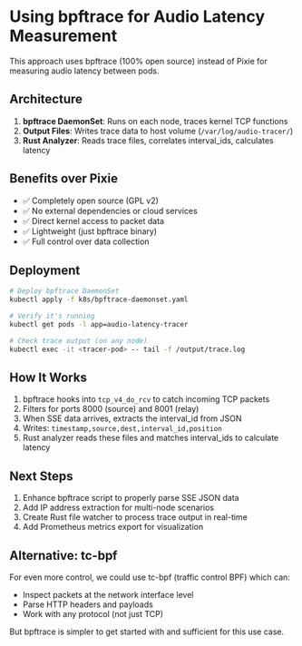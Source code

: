 # Using bpftrace for Audio Latency Measurement

This approach uses bpftrace (100% open source) instead of Pixie for measuring audio latency between pods.

## Architecture

1. **bpftrace DaemonSet**: Runs on each node, traces kernel TCP functions
2. **Output Files**: Writes trace data to host volume (`/var/log/audio-tracer/`)
3. **Rust Analyzer**: Reads trace files, correlates interval_ids, calculates latency

## Benefits over Pixie

- ✅ Completely open source (GPL v2)
- ✅ No external dependencies or cloud services
- ✅ Direct kernel access to packet data
- ✅ Lightweight (just bpftrace binary)
- ✅ Full control over data collection

## Deployment

```bash
# Deploy bpftrace DaemonSet
kubectl apply -f k8s/bpftrace-daemonset.yaml

# Verify it's running
kubectl get pods -l app=audio-latency-tracer

# Check trace output (on any node)
kubectl exec -it <tracer-pod> -- tail -f /output/trace.log
```

## How It Works

1. bpftrace hooks into `tcp_v4_do_rcv` to catch incoming TCP packets
2. Filters for ports 8000 (source) and 8001 (relay)
3. When SSE data arrives, extracts the interval_id from JSON
4. Writes: `timestamp,source,dest,interval_id,position`
5. Rust analyzer reads these files and matches interval_ids to calculate latency

## Next Steps

1. Enhance bpftrace script to properly parse SSE JSON data
2. Add IP address extraction for multi-node scenarios
3. Create Rust file watcher to process trace output in real-time
4. Add Prometheus metrics export for visualization

## Alternative: tc-bpf

For even more control, we could use tc-bpf (traffic control BPF) which can:
- Inspect packets at the network interface level
- Parse HTTP headers and payloads
- Work with any protocol (not just TCP)

But bpftrace is simpler to get started with and sufficient for this use case.